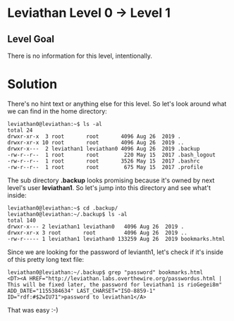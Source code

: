 Leviathan Level 0 → Level 1
===========================

Level Goal
----------

There is no information for this level, intentionally.


Solution
========

There's no hint text or anything else for this level. So let's look around what we can find in the home directory:

```
leviathan0@leviathan:~$ ls -al
total 24
drwxr-xr-x  3 root       root       4096 Aug 26  2019 .
drwxr-xr-x 10 root       root       4096 Aug 26  2019 ..
drwxr-x---  2 leviathan1 leviathan0 4096 Aug 26  2019 .backup
-rw-r--r--  1 root       root        220 May 15  2017 .bash_logout
-rw-r--r--  1 root       root       3526 May 15  2017 .bashrc
-rw-r--r--  1 root       root        675 May 15  2017 .profile
```

The sub directory **.backup** looks promising because it's owned by next level's user **leviathan1**. So let's jump into this directory and see what't inside:

```
leviathan0@leviathan:~$ cd .backup/
leviathan0@leviathan:~/.backup$ ls -al
total 140
drwxr-x--- 2 leviathan1 leviathan0   4096 Aug 26  2019 .
drwxr-xr-x 3 root       root         4096 Aug 26  2019 ..
-rw-r----- 1 leviathan1 leviathan0 133259 Aug 26  2019 bookmarks.html
```

Since we are looking for the password of levianth1, let's check if it's inside of this pretty long text file:
 
```
leviathan0@leviathan:~/.backup$ grep "password" bookmarks.html
<DT><A HREF="http://leviathan.labs.overthewire.org/passwordus.html | This will be fixed later, the password for leviathan1 is rioGegei8m" ADD_DATE="1155384634" LAST_CHARSET="ISO-8859-1" ID="rdf:#$2wIU71">password to leviathan1</A>
```

That was easy :-)
